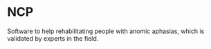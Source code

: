 # NCP
Software to help rehabilitating people with anomic aphasias, which is validated by experts in the field.
